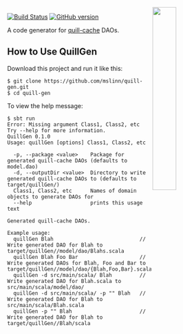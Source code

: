 <img src='https://raw.githubusercontent.com/mslinn/quill-cache/media/quill-cache.jpg' align='right' width='33%'>

[![Build Status](https://travis-ci.org/mslinn/quill-gen.svg?branch=master)](https://travis-ci.org/mslinn/quill-gen)
[![GitHub version](https://badge.fury.io/gh/mslinn%2Fquill-gen.svg)](https://badge.fury.io/gh/mslinn%2Fquill-gen)

A code generator for [quill-cache](https://github.com/mslinn/quill-cache/) DAOs.

## How to Use QuillGen
Download this project and run it like this:

    $ git clone https://github.com/mslinn/quill-gen.git
    $ cd quill-gen
    
To view the help message:
```    
$ sbt run
Error: Missing argument Class1, Class2, etc
Try --help for more information.
QuillGen 0.1.0
Usage: quillGen [options] Class1, Class2, etc

  -p, --package <value>    Package for generated quill-cache DAOs (defaults to model.dao)
  -d, --outputDir <value>  Directory to write generated quill-cache DAOs to (defaults to target/quillGen/)
  Class1, Class2, etc      Names of domain objects to generate DAOs for
  --help                   prints this usage text

Generated quill-cache DAOs.

Example usage:
  quillGen Blah                            // Write generated DAO for Blah to target/quillGen//model/dao/Blahs.scala
  quillGen Blah Foo Bar                    // Write generated DAOs for Blah, Foo and Bar to target/quillGen//model/dao/{Blah,Foo,Bar}.scala
  quillGen -d src/main/scala/ Blah         // Write generated DAO for Blah.scala to src/main/scala/model/dao/
  quillGen -d src/main/scala/ -p "" Blah   // Write generated DAO for Blah to src/main/scala/Blah.scala
  quillGen -p "" Blah                      // Write generated DAO for Blah to target/quillGen//Blah/scala
```
